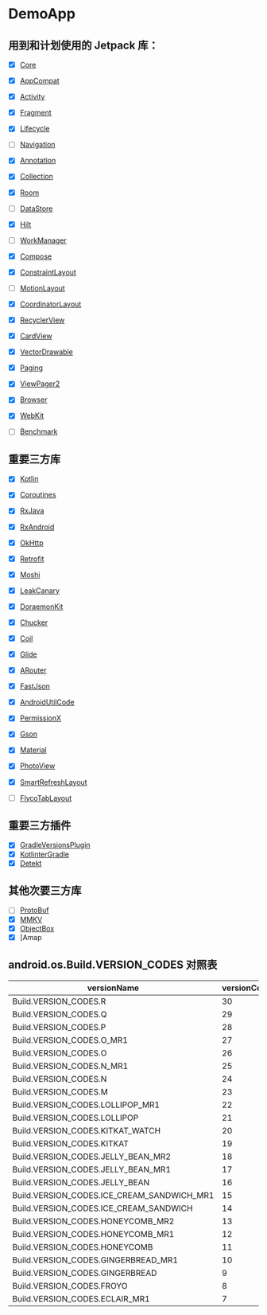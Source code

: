 # DemoApp


## 用到和计划使用的 Jetpack 库：

- [x] [Core](https://developer.android.com/jetpack/androidx/releases/core)
- [x] [AppCompat](https://developer.android.com/jetpack/androidx/releases/appcompat)
- [x] [Activity](https://developer.android.com/jetpack/androidx/releases/activity)
- [x] [Fragment](https://developer.android.com/jetpack/androidx/releases/fragment)
- [x] [Lifecycle](https://developer.android.com/jetpack/androidx/releases/lifecycle)
- [ ] [Navigation](https://developer.android.com/jetpack/androidx/releases/navigation)
- [x] [Annotation](https://developer.android.com/jetpack/androidx/releases/annotation)
- [x] [Collection](https://developer.android.com/jetpack/androidx/releases/collection)
- [x] [Room](https://developer.android.com/jetpack/androidx/releases/room)
- [ ] [DataStore](https://developer.android.com/jetpack/androidx/releases/datastore)
- [x] [Hilt](https://developer.android.com/jetpack/androidx/releases/hilt)
- [ ] [WorkManager](https://developer.android.com/jetpack/androidx/releases/work)
- [x] [Compose](https://developer.android.com/jetpack/androidx/releases/compose)
- [x] [ConstraintLayout](https://developer.android.com/jetpack/androidx/releases/constraintlayout)
- [ ] [MotionLayout](https://developer.android.com/training/constraint-layout/motionlayout)
- [x] [CoordinatorLayout](https://developer.android.com/jetpack/androidx/releases/coordinatorlayout)
- [x] [RecyclerView](https://developer.android.com/jetpack/androidx/releases/recyclerview)
- [x] [CardView](https://developer.android.com/jetpack/androidx/releases/cardview)
- [x] [VectorDrawable](https://developer.android.com/jetpack/androidx/releases/vectordrawable)
- [x] [Paging](https://developer.android.com/jetpack/androidx/releases/paging)
- [x] [ViewPager2](https://developer.android.com/jetpack/androidx/releases/viewpager2)
- [x] [Browser](https://developer.android.com/jetpack/androidx/releases/browser)
- [x] [WebKit](https://developer.android.com/jetpack/androidx/releases/webkit)
- [ ] [Benchmark](https://developer.android.com/jetpack/androidx/releases/benchmark)



## 重要三方库

- [x] [Kotlin](https://github.com/JetBrains/kotlin)
- [x] [Coroutines](https://github.com/Kotlin/kotlinx.coroutines/releases)
- [x] [RxJava](https://github.com/ReactiveX/RxJava/releases)
- [x] [RxAndroid](https://github.com/ReactiveX/RxAndroid/releases)
- [x] [OkHttp](https://github.com/square/okhttp/releases)
- [x] [Retrofit](https://github.com/square/retrofit/releases)
- [x] [Moshi](https://github.com/square/moshi/releases)
- [x] [LeakCanary](https://github.com/square/leakcanary/releases)
- [x] [DoraemonKit](https://github.com/didi/DoraemonKit/releases)
- [x] [Chucker](https://github.com/ChuckerTeam/chucker/releases)
- [x] [Coil](https://github.com/coil-kt/coil/releases)
- [x] [Glide](https://github.com/bumptech/glide/releases)
- [x] [ARouter](https://github.com/alibaba/ARouter/releases)
- [x] [FastJson](https://github.com/alibaba/fastjson)
- [x] [AndroidUtilCode](https://github.com/Blankj/AndroidUtilCode/releases)
- [x] [PermissionX](https://github.com/guolindev/PermissionX)
- [x] [Gson](https://github.com/google/gson/releases)
- [x] [Material](https://github.com/material-components/material-components-android/releases)
- [x] [PhotoView](https://github.com/chrisbanes/PhotoView)
- [x] [SmartRefreshLayout](https://github.com/scwang90/SmartRefreshLayout/releases)
- [ ] [FlycoTabLayout](https://github.com/li504799868/FlycoTabLayoutZ)



## 重要三方插件

- [x] [GradleVersionsPlugin](https://github.com/ben-manes/gradle-versions-plugin/releases)
- [x] [KotlinterGradle](https://github.com/jeremymailen/kotlinter-gradle/releases)
- [x] [Detekt](https://github.com/detekt/detekt/releases)

## 其他次要三方库

- [ ] [ProtoBuf](https://github.com/protocolbuffers/protobuf/releases)
- [x] [MMKV](https://github.com/Tencent/MMKV/releases)
- [x] [ObjectBox](https://github.com/objectbox/objectbox-java/releases)
- [x] [Amap

## android.os.Build.VERSION_CODES 对照表

| versionName     | versionCode   | name | year |
| ------------------------- | ---- | ---- | ---- |
| Build.VERSION_CODES.R     | 30   | 11.0 | 2020 |
| Build.VERSION_CODES.Q     | 29   | 10.0 | 2019 |
| Build.VERSION_CODES.P     | 28   | 9.0 | 2018 |
| Build.VERSION_CODES.O_MR1 | 27   | 8.1 | 2017 |
| Build.VERSION_CODES.O | 26   | 8.0 | 2017 |
| Build.VERSION_CODES.N_MR1 | 25   | 7.1.1 | 2016 |
| Build.VERSION_CODES.N | 24   | 7.0 | 2016 |
| Build.VERSION_CODES.M | 23   | 6.0 | 2015 |
| Build.VERSION_CODES.LOLLIPOP_MR1 | 22   | 5.1 | 2014 |
| Build.VERSION_CODES.LOLLIPOP | 21   | 5.0 | 2014 |
| Build.VERSION_CODES.KITKAT_WATCH | 20   | 4.4W | 2014 |
| Build.VERSION_CODES.KITKAT | 19   | 4.4 | 2013 |
| Build.VERSION_CODES.JELLY_BEAN_MR2 | 18   | 4.3 | 2013 |
| Build.VERSION_CODES.JELLY_BEAN_MR1 | 17   | 4.2 | 2012 |
| Build.VERSION_CODES.JELLY_BEAN | 16   | 4.1 | 2012 |
| Build.VERSION_CODES.ICE_CREAM_SANDWICH_MR1 | 15   | 4.0.3 | 2011 |
| Build.VERSION_CODES.ICE_CREAM_SANDWICH | 14   | 4.0 | 2011 |
| Build.VERSION_CODES.HONEYCOMB_MR2 | 13   | 3.2 | 2011 |
| Build.VERSION_CODES.HONEYCOMB_MR1 | 12   | 3.1 | 2011 |
| Build.VERSION_CODES.HONEYCOMB | 11   | 3.0 | 2011 |
| Build.VERSION_CODES.GINGERBREAD_MR1 | 10   | 2.3.3 | 2011 |
| Build.VERSION_CODES.GINGERBREAD | 9   | 2.3 | 2010 |
| Build.VERSION_CODES.FROYO | 8   | 2.2 | 2010 |
| Build.VERSION_CODES.ECLAIR_MR1 | 7   |  2.1  |  2010  |
